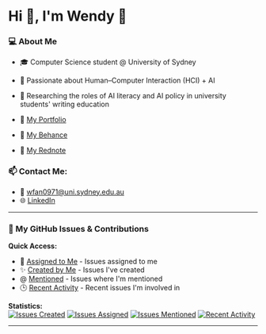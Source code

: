 # Hi 👋, I'm Wendy 🌊

### 💻 About Me
- 🎓 Computer Science student @ University of Sydney
- 🎨 Passionate about Human–Computer Interaction (HCI) + AI
- 🔬 Researching the roles of AI literacy and AI policy in university students' writing education

- 🌟 [My Portfolio](https://wendyfff.framer.website/)
- 🔷 [My Behance](https://www.behance.net/wenyufan)
- 📕 [My Rednote](https://www.xiaohongshu.com/user/profile/6432ad8c000000000d01b1e5)

### 📫 Contact Me:
- 📧 [wfan0971@uni.sydney.edu.au](mailto:wfan0971@uni.sydney.edu.au)
- 🌐 [LinkedIn](https://www.linkedin.com/in/wendy-fan-a831782b5/)

---

### 🐛 My GitHub Issues & Contributions

**Quick Access:**
- 👤 [Assigned to Me](https://github.com/search?q=assignee%3AWendyfff0616+is%3Aissue) - Issues assigned to me
- ✨ [Created by Me](https://github.com/search?q=author%3AWendyfff0616+is%3Aissue) - Issues I've created
- @ [Mentioned](https://github.com/search?q=mentions%3AWendyfff0616+is%3Aissue) - Issues where I'm mentioned
- 🕒 [Recent Activity](https://github.com/search?q=involves%3AWendyfff0616+is%3Aissue) - Recent issues I'm involved in

**Statistics:**  
[![Issues Created](https://img.shields.io/badge/dynamic/json?color=blue&label=Created&query=%24.total_count&url=https%3A%2F%2Fapi.github.com%2Fsearch%2Fissues%3Fq%3Dauthor%3AWendyfff0616%2Bis%3Aissue)](https://github.com/search?q=author:Wendyfff0616+is:issue)
[![Issues Assigned](https://img.shields.io/badge/dynamic/json?color=green&label=Assigned&query=%24.total_count&url=https%3A%2F%2Fapi.github.com%2Fsearch%2Fissues%3Fq%3Dassignee%3AWendyfff0616%2Bis%3Aissue)](https://github.com/search?q=assignee:Wendyfff0616+is:issue)
[![Issues Mentioned](https://img.shields.io/badge/dynamic/json?color=orange&label=Mentioned&query=%24.total_count&url=https%3A%2F%2Fapi.github.com%2Fsearch%2Fissues%3Fq%3Dmentions%3AWendyfff0616%2Bis%3Aissue)](https://github.com/search?q=mentions:Wendyfff0616+is:issue)
[![Recent Activity](https://img.shields.io/badge/dynamic/json?color=purple&label=Involved&query=%24.total_count&url=https%3A%2F%2Fapi.github.com%2Fsearch%2Fissues%3Fq%3Dinvolves%3AWendyfff0616%2Bis%3Aissue)](https://github.com/search?q=involves:Wendyfff0616+is:issue)

---


<!-- ISSUES-LIST:END -->

